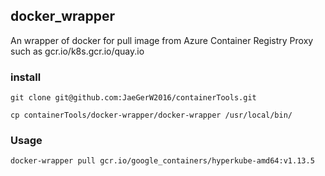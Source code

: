 ## docker_wrapper

An wrapper of docker for pull image from Azure Container Registry Proxy such as gcr.io/k8s.gcr.io/quay.io

### install
```
git clone git@github.com:JaeGerW2016/containerTools.git
 
cp containerTools/docker-wrapper/docker-wrapper /usr/local/bin/
``` 

### Usage

```
docker-wrapper pull gcr.io/google_containers/hyperkube-amd64:v1.13.5

```
